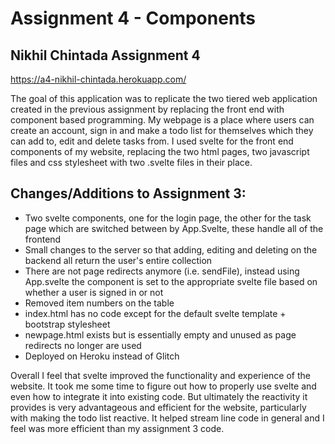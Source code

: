 Assignment 4 - Components
===

## Nikhil Chintada Assignment 4

https://a4-nikhil-chintada.herokuapp.com/

The goal of this application was to replicate the two tiered web application created in the previous assignment by replacing the front end with component based programming.
My webpage is a place where users can create an account, sign in and make a todo list for themselves which they can add to, edit and delete tasks from.
I used svelte for the front end components of my website, replacing the two html pages, two javascript files and css stylesheet with two .svelte files in their place.

## Changes/Additions to Assignment 3:
- Two svelte components, one for the login page, the other for the task page which are switched between by App.Svelte, these handle all of the frontend
- Small changes to the server so that adding, editing and deleting on the backend all return the user's entire collection
- There are not page redirects anymore (i.e. sendFile), instead using App.svelte the component is set to the appropriate svelte file based on whether a user is signed in or not
- Removed item numbers on the table
- index.html has no code except for the default svelte template + bootstrap stylesheet
- newpage.html exists but is essentially empty and unused as page redirects no longer are used
- Deployed on Heroku instead of Glitch

Overall I feel that svelte improved the functionality and experience of the website.
It took me some time to figure out how to properly use svelte and even how to integrate it into existing code.
But ultimately the reactivity it provides is very advantageous and efficient for the website, particularly with making the todo list reactive.
It helped stream line code in general and I feel was more efficient than my assignment 3 code.

